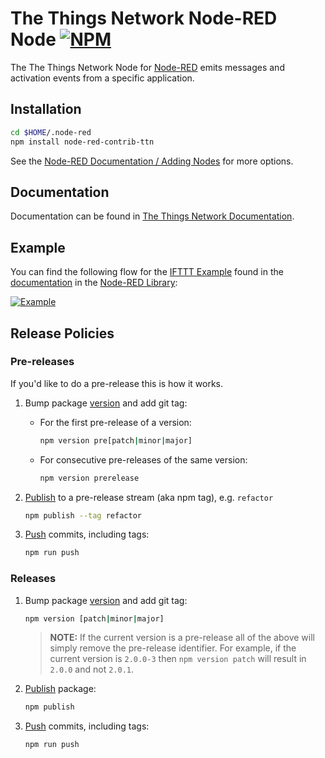# The Things Network Node-RED Node [![NPM](https://img.shields.io/npm/v/node-red-contrib-ttn.svg?maxAge=2592000)](http://flows.nodered.org/node/node-red-contrib-ttn)

The The Things Network Node for [Node-RED](http://nodered.org) emits messages and activation events from a specific application.

## Installation

```bash
cd $HOME/.node-red
npm install node-red-contrib-ttn
```

See the [Node-RED Documentation / Adding Nodes](http://nodered.org/docs/getting-started/adding-nodes) for more options.

## Documentation

Documentation can be found in [The Things Network Documentation](https://www.thethingsnetwork.org/docs/node-js/).

## Example

You can find the following flow for the [IFTTT Example](https://www.thethingsnetwork.org/docs/node-red/#example-ifttt) found in the [documentation](https://www.thethingsnetwork.org/docs/node-js/) in the  [Node-RED Library](http://flows.nodered.org/flow/2d475e136cda21c3d642b0da66e565fe):

[![Example](https://www.thethingsnetwork.org/docs/node-red/node-red-ifttt-flow.png)](http://flows.nodered.org/flow/2d475e136cda21c3d642b0da66e565fe)

## Release Policies

### Pre-releases
If you'd like to do a pre-release this is how it works.

1.  Bump package [version](https://docs.npmjs.com/cli/version) and add git tag:

	- For the first pre-release of a version:

		```bash
		npm version pre[patch|minor|major]
		```
		
	- For consecutive pre-releases of the same version:

		```bash
		npm version prerelease
		```
	
2.	[Publish](https://docs.npmjs.com/cli/publish) to a pre-release stream (aka npm tag), e.g. `refactor`

	```bash
	npm publish --tag refactor
	```
	
3. [Push](https://git-scm.com/docs/git-push) commits, including tags:

	```bash
	npm run push
	```

### Releases

1. Bump package [version](https://docs.npmjs.com/cli/version) and add git tag:

	```bash
	npm version [patch|minor|major]
	```
	
	> **NOTE:** If the current version is a pre-release all of the above will simply remove the pre-release identifier. For example, if the current version is `2.0.0-3` then `npm version patch` will result in `2.0.0` and not `2.0.1`.

2. [Publish](https://docs.npmjs.com/cli/publish) package:

	```bash
	npm publish
	```
3. [Push](https://git-scm.com/docs/git-push) commits, including tags:

	```bash
	npm run push
	```
